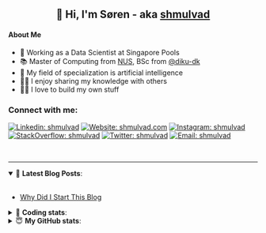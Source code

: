 <h2 align="center">
	👋 Hi, I'm Søren - aka <a href="https://shmulvad.com">shmulvad</a>
</h2>

#### About Me
- 🤖 Working as a Data Scientist at Singapore Pools
- 📚 Master of Computing from [NUS], BSc from [@diku-dk]
- 🧠 My field of specialization is artificial intelligence
- 👨‍🏫 I enjoy sharing my knowledge with others
- 👨‍💻 I love to build my own stuff

### Connect with me:

[![Linkedin: shmulvad](https://img.shields.io/badge/shmulvad-blue?style=flat&logo=Linkedin&logoColor=white)][linkedin]
[![Website: shmulvad.com](https://img.shields.io/badge/shmulvad.com-47CCCC?&style=flat&logo=Google-Chrome&logoColor=white)][website]
[![Instagram: shmulvad](https://img.shields.io/badge/-@shmulvad-purple?style=flat&logo=Instagram&logoColor=white)][instagram]
[![StackOverflow: shmulvad](https://img.shields.io/badge/shmulvad-FE7A16?style=flat&logo=stack-overflow&logoColor=white)][stackOverflow]
[![Twitter: shmulvad](https://img.shields.io/badge/@shmulvad-1ca0f1?style=flat&logo=twitter&logoColor=white)][twitter]
[![Email: shmulvad](https://img.shields.io/badge/shmulvad-D14836?style=flat&logo=gmail&logoColor=white)][mail]

<br />

---

<details open>
 <summary>📕 <b>Latest Blog Posts</b>: </summary>

<br>

<!-- BLOG-POST-LIST:START -->
- [Why Did I Start This Blog](https://shmulvad.com/blog/why-did-start-this-blog)
<!-- BLOG-POST-LIST:END -->

</details>

<!-- --- -->

<details>
 <summary>🤖 <b>Coding stats</b>: </summary>

<br>

NOTE: Doesn't track coding at work or work done in environments such as Jupyter Notebooks.

<!--START_SECTION:waka-->
![Code Time](http://img.shields.io/badge/Code%20Time-1%2C583%20hrs%2024%20mins-blue)

**I'm a Night 🦉** 

```text
🌞 Morning    76 commits     ██░░░░░░░░░░░░░░░░░░░░░░░   9.0% 
🌆 Daytime    270 commits    ████████░░░░░░░░░░░░░░░░░   31.99% 
🌃 Evening    302 commits    █████████░░░░░░░░░░░░░░░░   35.78% 
🌙 Night      196 commits    █████░░░░░░░░░░░░░░░░░░░░   23.22%

```


📊 **This Week I Spent My Time On** 

```text
💬 Programming Languages: 
Python                   4 hrs 57 mins       ██████████████░░░░░░░░░░░   57.23% 
HTML                     2 hrs 10 mins       ██████░░░░░░░░░░░░░░░░░░░   25.03% 
Other                    51 mins             ██░░░░░░░░░░░░░░░░░░░░░░░   9.8% 
JSON                     16 mins             ░░░░░░░░░░░░░░░░░░░░░░░░░   3.1% 
JavaScript               11 mins             ░░░░░░░░░░░░░░░░░░░░░░░░░   2.18%

🔥 Editors: 
VS Code                  7 hrs 53 mins       ██████████████████████░░░   90.94% 
Zsh                      43 mins             ██░░░░░░░░░░░░░░░░░░░░░░░   8.33% 
Sublime Text             3 mins              ░░░░░░░░░░░░░░░░░░░░░░░░░   0.72%

🐱‍💻 Projects: 
overvaagning-admin       4 hrs 11 mins       ████████████░░░░░░░░░░░░░   48.39% 
demo-main                2 hrs 34 mins       ███████░░░░░░░░░░░░░░░░░░   29.69% 
parsr-test               43 mins             ██░░░░░░░░░░░░░░░░░░░░░░░   8.36% 
stadium-videos           28 mins             █░░░░░░░░░░░░░░░░░░░░░░░░   5.51% 
Terminal                 16 mins             ░░░░░░░░░░░░░░░░░░░░░░░░░   3.09%

```


 Last Updated on 01/10/2022 18:55:34 UTC
<!--END_SECTION:waka-->

</details>

<!-- --- -->

<details>
 <summary>😇 <b>My GitHub stats</b>: </summary>

<br>

<img align="left" alt="shmulvad's Github Stats" src="https://github-readme-stats.vercel.app/api?username=shmulvad&show_icons=true&hide_border=true" />

</details>



[website]: https://shmulvad.com
[twitter]: https://twitter.com/shmulvad
[linkedin]: https://linkedin.com/in/shmulvad
[instagram]: https://instagram.com/shmulvad
[stackOverflow]: https://stackoverflow.com/users/9248793/shmulvad
[mail]: mailto:shmulvad@gmail.com
[@diku-dk]: https://github.com/diku-dk
[github]: https://github.com/shmulvad
[NUS]: https://www.nus.edu.sg